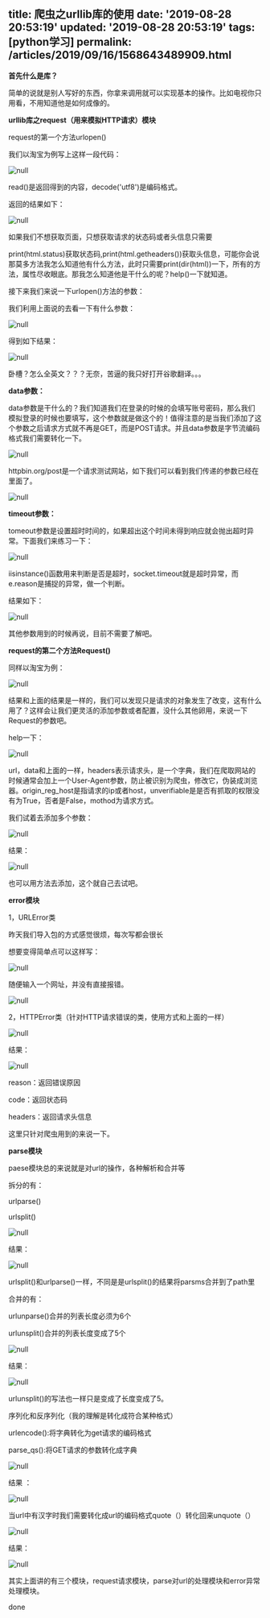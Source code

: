 title: 爬虫之urllib库的使用
date: '2019-08-28 20:53:19'
updated: '2019-08-28 20:53:19'
tags: [python学习]
permalink: /articles/2019/09/16/1568643489909.html
---
**首先什么是库？**

简单的说就是别人写好的东西，你拿来调用就可以实现基本的操作。比如电视你只用看，不用知道他是如何成像的。

**urllib库之request（用来模拟HTTP请求）模块**

request的第一个方法urlopen()

我们以淘宝为例写上这样一段代码：

![null](https://upload-images.jianshu.io/upload_images/9489193-6f600ce5f6564529?imageMogr2/auto-orient/strip|imageView2/2/w/633/format/webp)

read()是返回得到的内容，decode('utf8')是编码格式。

返回的结果如下：

![null](https://upload-images.jianshu.io/upload_images/9489193-b57bef85105e3540?imageMogr2/auto-orient/strip|imageView2/2/w/1080/format/webp)

如果我们不想获取页面，只想获取请求的状态码或者头信息只需要

print(html.status)获取状态码,print(html.getheaders())获取头信息，可能你会说那莫多方法我怎么知道他有什么方法，此时只需要print(dir(html))一下，所有的方法，属性尽收眼底。那我怎么知道他是干什么的呢？help()一下就知道。

接下来我们来说一下urlopen()方法的参数：

我们利用上面说的去看一下有什么参数：

![null](https://upload-images.jianshu.io/upload_images/9489193-33cd735fe66f8d37?imageMogr2/auto-orient/strip|imageView2/2/w/572/format/webp)

得到如下结果：

![null](https://upload-images.jianshu.io/upload_images/9489193-9a1d2f2bb86101c3?imageMogr2/auto-orient/strip|imageView2/2/w/1080/format/webp)

卧槽？怎么全英文？？？无奈，苦逼的我只好打开谷歌翻译。。。

**data参数：**

data参数是干什么的？我们知道我们在登录的时候的会填写账号密码，那么我们模拟登录的时候也要填写，这个参数就是做这个的！值得注意的是当我们添加了这个参数之后请求方式就不再是GET，而是POST请求。并且data参数是字节流编码格式我们需要转化一下。

![null](https://upload-images.jianshu.io/upload_images/9489193-97f344cf0f55c33b?imageMogr2/auto-orient/strip|imageView2/2/w/715/format/webp)

httpbin.org/post是一个请求测试网站，如下我们可以看到我们传递的参数已经在里面了。

![null](https://upload-images.jianshu.io/upload_images/9489193-2ef7c3eee14b3b72?imageMogr2/auto-orient/strip|imageView2/2/w/967/format/webp)

**timeout参数：**

tomeout参数是设置超时时间的，如果超出这个时间未得到响应就会抛出超时异常。下面我们来练习一下：

![null](https://upload-images.jianshu.io/upload_images/9489193-af43438b3cf75583?imageMogr2/auto-orient/strip|imageView2/2/w/735/format/webp)

iisinstance()函数用来判断是否是超时，socket.timeout就是超时异常，而e.reason是捕捉的异常，做一个判断。

结果如下：

![null](https://upload-images.jianshu.io/upload_images/9489193-1b4263356cc48070?imageMogr2/auto-orient/strip|imageView2/2/w/389/format/webp)

其他参数用到的时候再说，目前不需要了解吧。

**request的第二个方法Request()**

同样以淘宝为例：

![null](https://upload-images.jianshu.io/upload_images/9489193-5ee999c2a86c7896?imageMogr2/auto-orient/strip|imageView2/2/w/549/format/webp)

结果和上面的结果是一样的，我们可以发现只是请求的对象发生了改变，这有什么用了？这样会让我们更灵活的添加参数或者配置，没什么其他卵用，来说一下Request的参数吧。

help一下：

![null](https://upload-images.jianshu.io/upload_images/9489193-20c239d12f174b19?imageMogr2/auto-orient/strip|imageView2/2/w/1080/format/webp)

url，data和上面的一样，headers表示请求头，是一个字典，我们在爬取网站的时候通常会加上一个User-Agent参数，防止被识别为爬虫，修改它，伪装成浏览器。origin_reg_host是指请求的ip或者host，unverifiable是是否有抓取的权限没有为True，否者是False，mothod为请求方式。

我们试着去添加多个参数：

![null](https://upload-images.jianshu.io/upload_images/9489193-2b6787e655a6dc8e?imageMogr2/auto-orient/strip|imageView2/2/w/1028/format/webp)

结果：

![null](https://upload-images.jianshu.io/upload_images/9489193-ee0cf3d91ff4655b?imageMogr2/auto-orient/strip|imageView2/2/w/1080/format/webp)

也可以用方法去添加，这个就自己去试吧。

**error模块**

1，URLError类

昨天我们导入包的方式感觉很烦，每次写都会很长

想要变得简单点可以这样写：

![null](https://upload-images.jianshu.io/upload_images/9489193-1f4a806076a52b53?imageMogr2/auto-orient/strip|imageView2/2/w/719/format/webp)

随便输入一个网址，并没有直接报错。

![null](https://upload-images.jianshu.io/upload_images/9489193-8d7e4de64edec396?imageMogr2/auto-orient/strip|imageView2/2/w/369/format/webp)

2，HTTPError类（针对HTTP请求错误的类，使用方式和上面的一样）

![null](https://upload-images.jianshu.io/upload_images/9489193-bbcd2a8b316b09d7?imageMogr2/auto-orient/strip|imageView2/2/w/624/format/webp)

结果：

![null](https://upload-images.jianshu.io/upload_images/9489193-a2299cddab3bd239?imageMogr2/auto-orient/strip|imageView2/2/w/768/format/webp)

reason：返回错误原因

code：返回状态码

headers：返回请求头信息

这里只针对爬虫用到的来说一下。

**parse模块**

paese模块总的来说就是对url的操作，各种解析和合并等

拆分的有：

urlparse()

urlsplit()

![null](https://upload-images.jianshu.io/upload_images/9489193-dd76a30237004ce9?imageMogr2/auto-orient/strip|imageView2/2/w/658/format/webp)

结果：

![null](https://upload-images.jianshu.io/upload_images/9489193-1dd82a00e1cf73fd?imageMogr2/auto-orient/strip|imageView2/2/w/1080/format/webp)

urlsplit()和urlparse()一样，不同是是urlsplit()的结果将parsms合并到了path里

合并的有：

urlunparse()合并的列表长度必须为6个

urlunsplit()合并的列表长度变成了5个

![null](https://upload-images.jianshu.io/upload_images/9489193-e70588744c8e9fdb?imageMogr2/auto-orient/strip|imageView2/2/w/737/format/webp)

结果：

![null](https://upload-images.jianshu.io/upload_images/9489193-ee194bc94606c24a?imageMogr2/auto-orient/strip|imageView2/2/w/689/format/webp)

urlunsplit()的写法也一样只是变成了长度变成了5。

序列化和反序列化（我的理解是转化成符合某种格式）

urlencode():将字典转化为get请求的编码格式

parse_qs():将GET请求的参数转化成字典

![null](https://upload-images.jianshu.io/upload_images/9489193-1a65ac986eacf2ea?imageMogr2/auto-orient/strip|imageView2/2/w/486/format/webp)

结果 ：

![null](https://upload-images.jianshu.io/upload_images/9489193-0e50b43d445b19fb?imageMogr2/auto-orient/strip|imageView2/2/w/537/format/webp)

当url中有汉字时我们需要转化成url的编码格式quote（）转化回来unquote（）

![null](https://upload-images.jianshu.io/upload_images/9489193-41e5e1dadd1474c9?imageMogr2/auto-orient/strip|imageView2/2/w/638/format/webp)

结果：

![null](https://upload-images.jianshu.io/upload_images/9489193-5cdeb24b14b76ea8?imageMogr2/auto-orient/strip|imageView2/2/w/557/format/webp)

其实上面讲的有三个模块，request请求模块，parse对url的处理模块和error异常处理模块。

done